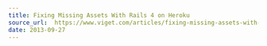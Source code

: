 ```yaml
---
title: Fixing Missing Assets With Rails 4 on Heroku
source_url:  https://www.viget.com/articles/fixing-missing-assets-with-rails-4-on-heroku/
date: 2013-09-27
---
```

